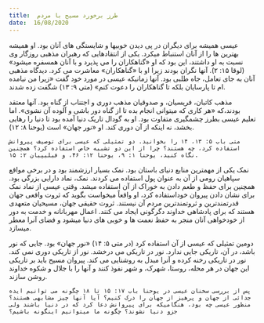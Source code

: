 ```yaml
---
title:  طرز برخورد مسیح با مردم
date:  16/08/2020
---
```


عیسی همیشه برای دیگران در پی دیدن خوبیها و شایستگی های آنان بود. او همیشه بهترین ها را از آنان استنباط میکرد. یکی از انتقادهایی که رهبران مذهبی روزگار وی نسبت به او داشتند، این بود که او «گناهکاران را می پذیرد و با آنان همسفره میشود» (لوقا ۱۵: ۲). آنها نگران بودند زیرا او با «گناهکاران» معاشرت می کرد. دیدگاه مذهبی آنان به جای تعامل، جاه طلبی بود. آنها زمانیکه عیسی در مورد خود گفت «زیرا من نیامده ام تا پارسایان بلکه تا گناهکاران را دعوت کنم» (متی ۹: ۱۳) شگفت زده شدند.

مذهب کاتبان، فریسیان، و صدوقیان مذهب دوری و اجتناب از گناه بود. آنها معتقد بودند،که «هر کاری که میتوانی انجام بده تا از گناه دور باشی و آلوده آن نشوی». اما تعلیم عیسی بطرز چشمگیری متفاوت بود. او به گودال تاریک دنیا آمده بود تا دنیا را رهایی بخشد، نه اینکه از آن دوری کند. او «نور جهان» است (یوحنا ۸: ۱۲).

`متی باب ۵: ۱۳، ۱۴ را بخوانید. دو تمثیلی که عیسی برای توصیف پیروانش استفاده کرد، چه هستند؟ چرا از این دو تشبیه خاص استفاده کرد؟ همچنین نگاه کنید، یوحنا ۱: ۹، یوحنا ۱۲: ۴۶، و فیلیپیان ۲: ۱۵.`

نمک یکی از مهمترین منابع دنیای باستان بود. نمک بسیار ارزشمند بود و در برخی مواقع سپاهیان رومی از آن به عنوان پول استفاده می کردند. نمک، نماد دارایی بزرگی بود. همچنین برای حفظ و طعم دادن به خوراک از آن استفاده میشد. وقتی عیسی از نماد نمک برای نشان دادن پیروان خوداستفاده کرد، او واقعاً میخواست بگوید که ثروت واقعی جهان قدرتمندترین و ثروتمندترین مردم آن نیستند. ثروت حقیقی جهان، مسیحیان متعهدی هستند که برای پادشاهی خداوند دگرگونی ایجاد می کنند. اعمال مهربانانه و خدمت به دور از خودخواهی آنان منجر به حفظ نعمت ها و خوبی های دنیا میشود و فضای آنرا معطر میسازد.

دومین تمثیلی که عیسی از آن استفاده کرد (در متی ۵: ۱۴) «نور جهان» بود. جایی که نور باشد، در آن، تاریکی جایی ندارد. نور در تاریکی می درخشد. نور از تاریکی دوری نمی کند. نور در تاریکی رخنه کرده و آنرا مبدل به روشنایی می کند. پیروان مسیح باید بر تاریکی این جهان در هر محله، روستا، شهرک، و شهر نفوذ کنند و آنها را با جلال و شکوه خداوند روشن سازند.

`پس از بررسی سخنان عیسی در یوحنا باب ۱۷: ۱۵ تا ۱۸ چگونه می توانیم ایده جدائی از جهان و پرهیز از جهان را درک کنیم؟ آیا آنها چیز مشابهی هستند؟ منظور عیسی چه بود، هنگامیکه برای پیروانش دعا کرد که در دنیا باشند ولی جزو دنیا نشوند؟ چگونه ما میتوانیم اینگونه باشیم؟`
